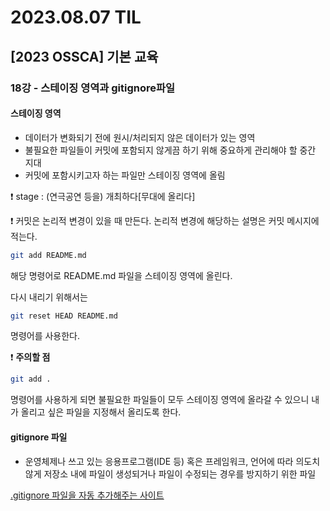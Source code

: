 # 2023.08.07 TIL

## [2023 OSSCA] 기본 교육

### 18강 - 스테이징 영역과 gitignore파일

#### **스테이징 영역**

- 데이터가 변화되기 전에 원시/처리되지 않은 데이터가 있는 영역
- 불필요한 파일들이 커밋에 포함되지 않게끔 하기 위해 중요하게 관리해야 할 중간 지대
- 커밋에 포함시키고자 하는 파일만 스테이징 영역에 올림


❗️ stage : (연극공연 등을) 개최하다[무대에 올리다]

❗️ 커밋은 논리적 변경이 있을 때 만든다. 논리적 변경에 해당하는 설명은 커밋 메시지에 적는다.

```bash
git add README.md
```
해당 명령어로 README.md 파일을 스테이징 영역에 올린다.

다시 내리기 위해서는

```bash
git reset HEAD README.md
```
명령어를 사용한다.

❗️ **주의할 점**
```bash
git add .
```
명령어를 사용하게 되면 불필요한 파일들이 모두 스테이징 영역에 올라갈 수 있으니 내가 올리고 싶은 파일을 지정해서 올리도록 한다.

#### **gitignore 파일**
- 운영체제나 쓰고 있는 응용프로그램(IDE 등) 혹은 프레임워크, 언어에 따라 의도치 않게 저장소 내에 파일이 생성되거나 파일이 수정되는 경우를 방지하기 위한 파일

[.gitignore 파일을 자동 추가해주는 사이트](https://www.toptal.com/developers/gitignore)
